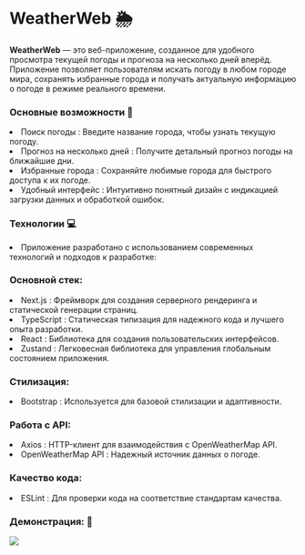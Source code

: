<h1>WeatherWeb 🌦️</h1>
<p><b>WeatherWeb</b> — это веб-приложение, созданное для удобного просмотра текущей погоды и прогноза на несколько дней вперёд. Приложение позволяет пользователям искать погоду в любом городе мира, сохранять избранные города и получать актуальную информацию о погоде в режиме реального времени.</p>
<h3>Основные возможности 🚀</h3>
<li>Поиск погоды : Введите название города, чтобы узнать текущую погоду.</li>
<li>Прогноз на несколько дней : Получите детальный прогноз погоды на ближайшие дни.</li>
<li>Избранные города : Сохраняйте любимые города для быстрого доступа к их погоде.</li>
<li>Удобный интерфейс : Интуитивно понятный дизайн с индикацией загрузки данных и обработкой ошибок.</li>

<h3>Технологии 💻</h3>
<li>Приложение разработано с использованием современных технологий и подходов к разработке:</li>
<h3>Основной стек:</h3>
<li>Next.js : Фреймворк для создания серверного рендеринга и статической генерации страниц.</li>
<li>TypeScript : Статическая типизация для надежного кода и лучшего опыта разработки.</li>
<li>React : Библиотека для создания пользовательских интерфейсов.</li>
<li>Zustand : Легковесная библиотека для управления глобальным состоянием приложения.</li>
<h3>Стилизация:</h3>
<li>Bootstrap : Используется для базовой стилизации и адаптивности.</li>
<h3>Работа с API:</h3>
<li>Axios : HTTP-клиент для взаимодействия с OpenWeatherMap API.</li>
<li>OpenWeatherMap API : Надежный источник данных о погоде.</li>
<h3>Качество кода:</h3>
<li>ESLint : Для проверки кода на соответствие стандартам качества.</li>
<h3>Демонстрация: 🎥</h3>
<img src="https://drive.google.com/file/d/1sTQNM2NmZJrS7xgjYuulVORK40G9GhTA/view?usp=sharing">
